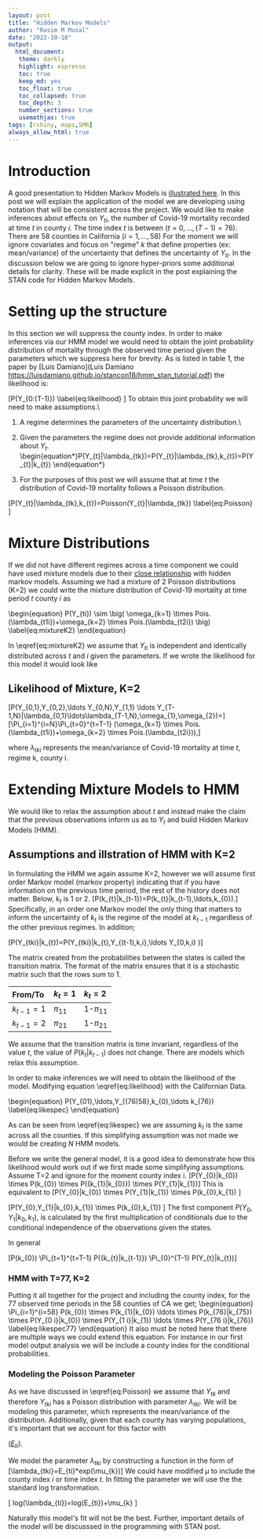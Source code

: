 ```yaml
---
layout: post
title: "Hidden Markov Models"
author: "Rasim M Musal"
date: "2023-10-10"
output:
  html_document:
   theme: darkly
   highlight: espresso
   toc: true
   keep_md: yes
   toc_float: true
   toc_collapsed: true
   toc_depth: 3
   number_sections: true
   usemathjax: true
tags: [rshiny, maps,SMR]
always_allow_html: true
---
```

<script type="text/x-mathjax-config">
MathJax.Hub.Config({
  TeX: { 
      equationNumbers: {
 
            autoNumber: "all",
            formatNumber: function (n) {return +n}
      } 
  }
});
</script>



# Introduction
A good presentation to Hidden Markov Models is [illustrated here](https://nipunbatra.github.io/hmm/). In this post we will explain the application of the model we are developing using notation that will be consistent across the project.
We would like to make inferences about effects on $Y_{ti}$, the number of Covid-19 mortality recorded at time $t$ in county $i$. The time index $t$ is between $(t=0, \ldots ,(T-1)=76)$. There are 58 counties in California $(i=1, \ldots ,58)$ For the moment we will ignore covariates and focus on "regime" $k$ that define properties (ex: mean/variance) of the uncertainty that defines the uncertainty of $Y_{ti}$. In the discussion below we are going to ignore hyper-priors some additional details for clarity. These will be made explicit in the post explaining the STAN code for Hidden Markov Models. 

# Setting up the structure 
In this section we will suppress the county index.
In order to make inferences via our HMM model we would need to obtain the joint probability distribution of mortality through the observed time period given the parameters which we suppress here for brevity.
As is listed in table 1, the paper by [Luis Damiano](Luis Damiano https://luisdamiano.github.io/stancon18/hmm_stan_tutorial.pdf) the likelihood is:

\[P(Y_{0:(T-1)})
\label{eq:likelihood}
\]
To obtain this joint probability we will need to make assumptions.\

1) A regime determines the parameters of the uncertainty distribution.\

2) Given the parameters the regime does not provide additional information about $Y_{t}$.  
\begin{equation*}P(Y_{t}|\lambda_{tk})=P(Y_{t}|\lambda_{tk},k_{t})=P(Y_{t}|k_{t})
\end{equation*}

3) For the purposes of this post we will assume that at time $t$ the distribution of Covid-19 mortality follows a Poisson distribution.

\[P(Y_{t}|\lambda_{tk},k_{t})=Poisson(Y_{t}|\lambda_{tk})
\label{eq:Poisson}
\]

# Mixture Distributions

If we did not have different regimes across a time component we could have used mixture models due to their [close relationship](https://www.utstat.toronto.edu/~rsalakhu/sta4273/notes/Lecture11.pdf) with hidden markov models. Assuming we had a mixture of 2 Poisson distributions (K=2) we could write the mixture distribution of Covid-19 mortality at time period $t$ county $i$ as 

\begin{equation}
P(Y_{ti}) \sim \big( \omega_{k=1} \times Pois.(\lambda_{t1i})+\omega_{k=2} \times Pois.(\lambda_{t2i}) \big)
\label{eq:mixtureK2}
\end{equation}

In \eqref{eq:mixtureK2} we assume that $Y_{ti}$ is independent and identically distributed across $t$ and $i$ given the parameters. If we wrote the likelihood for this model it would look like

## Likelihood of Mixture, K=2
\[P(Y_{0,1},Y_{0,2},\ldots Y_{0,N},Y_{1,1} \ldots Y_{T-1,N}|\lambda_{0,1}\ldots\lambda_{T-1,N},\omega_{1},\omega_{2})=\]
\[\Pi_{i=1}^{i=N}\Pi_{t=0}^{t=T-1}  (\omega_{k=1} \times Pois.(\lambda_{t1i})+\omega_{k=2} \times Pois.(\lambda_{t2i})),\]

where $\lambda_{tki}$ represents the mean/variance of Covid-19 mortality at time $t$, regime k, county i.

# Extending Mixture Models to HMM

We would like to relax the assumption about $t$ and instead make the claim that the previous observations inform us as to $Y_{t}$ and build Hidden Markov Models (HMM).

## Assumptions and illstration of HMM with K=2
In formulating the HMM we again assume K=2, however we will assume first order Markov model (markov property) indicating that if you have information on the previous time period, the rest of the history does not matter. Below, $k_{t}$ is 1 or 2.
\[P(k_{t}|k_{t-1})=P(k_{t}|k_{t-1},\ldots,k_{0}).\]
Specifically, in an order one Markov model the only thing that matters to inform the uncertainty of $k_{t}$ is the regime of the model at $k_{t-1}$ regardless of the other previous regimes.
In addition; 

\[P(Y_{tki}|k_{t})=P(Y_{tki}|k_{t},Y_{(t-1),k,i},\ldots Y_{0,k,i} )\]

The matrix created from the probabilities between the states is called the transition matrix. The format of the matrix ensures that it is a stochastic matrix such that the rows sum to 1. 
                                                  
| From/To | $k_{t}=1$ | $k_{t}=2$ | 
|:-------|:------|:-----------|
| $k_{t-1}=1$ | $\pi_{11}$ | 1-$\pi_{11}$ |
| $k_{t-1}=2$ | $\pi_{21}$ | 1-$\pi_{21}$ |

We assume that the transition matrix is time invariant, regardless of the value $t$, the value of $P(k_{t}|k_{t-1})$ does not change. There are models which relax this assumption.  

In order to make inferences we will need to obtain the likelihood of the model. Modifying equation \eqref{eq:likelihood} with the Californian Data.

\begin{equation}
P(Y_{01},\ldots,Y_{(76)58},k_{0},\ldots k_{76})
\label{eq:likespec}
\end{equation}

As can be seen from \eqref{eq:likespec} we are assuming $k_{t}$ is the same across all the counties. If this simplifying assumption was not made we would be creating $N$ HMM models. 

Before we write the general model, 
it is a good idea to demonstrate how this likelihood would work out if we first made some simplifying assumptions.
Assume T=2 and ignore for the moment county index i.
\[P(Y_{0}|k_{0}) \times P(k_{0}) \times P({k_{1}|k_{0}}) \times P(Y_{1}|k_{1})\]
This is equivalent to 
\[P(Y_{0}|k_{0}) \times P(Y_{1}|k_{1}) \times P(k_{0},k_{1}) \]

\[P(Y_{0},Y_{1}|k_{0},k_{1}) \times P(k_{0},k_{1}) \]
The first component $P(Y_{0},Y_{1}|k_{0},k_{1})$, is calculated by the first multiplication of conditionals due to the conditional independence of the observations given the states. 

In general 

\[P(k_{0}) \Pi_{t=1}^{t=T-1} P({k_{t}|k_{t-1}}) \Pi_{0}^{T-1} P(Y_{t}|k_{t})\]


### HMM with T=77, K=2
Putting it all together for the project and including the county index, for the 77 observed time periods in the 58 counties of CA we get; 
\begin{equation}
\Pi_{i=1}^{i=58} P(k_{0}) \times P(k_{1}|k_{0}) \ldots \times P(k_{76}|k_{75}) \times P(Y_{0 i}|k_{0}) \times P(Y_{1 i}|k_{1}) \ldots \times P(Y_{76 i}|k_{76}) \label{eq:likespec77} 
\end{equation}
It also must be noted here that there are multiple ways we could extend this equation. For instance in our first model output analysis we will be include a county index for the conditional probabilities.  

### Modeling the Poisson Parameter
As we have discussed in \eqref{eq:Poisson} we assume that $Y_{tk}$ and therefore $Y_{tki}$ has a Poisson distribution with parameter $\lambda_{tki}$. We will be modeling this parameter, which represents the mean/variance of the distribution. Additionally, given that each county has varying populations, it's important that we account for this factor with

([$E_{ti}$](https://mmusal.github.io/blog/2023/Explaining_rshinyapp/#SMR)).

We model the parameter $\lambda_{tki}$ by constructing a function in the form of 
\[\lambda_{tki}=E_{ti}*exp(\mu_{k})\]
We could have modified $\mu$ to include the county index $i$ or time index $t$. 
In fitting the parameter we will use the the standard log transformation.  

\[
log(\lambda_{ti})=log(E_{ti})+\mu_{k}
\]

Naturally this model's fit will not be the best. Further, important details of the model will be discusssed in the programming with STAN post.




                                             







